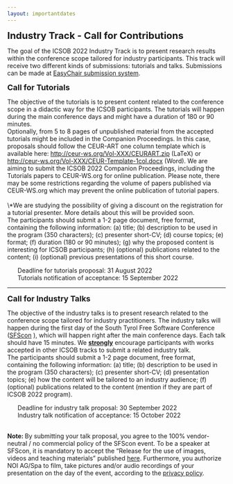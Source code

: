 ```yaml
---
layout: importantdates
---
```


<b style="font-size: 22px" id="CallForResearchPapers">Industry Track - Call for Contributions</b>

The goal of the ICSOB 2022 Industry Track is to present research results within the conference scope tailored for industry participants. This track will receive two different kinds of submissions: tutorials and talks. Submissions can be made at <a href="https://easychair.org/conferences/?conf=icsob2022" target="_blank">EasyChair submission system</a>.

<p>
<b style="font-size: 18px">Call for Tutorials</b></p>
The objective of the tutorials is to present content related to the conference scope in a didactic way for the ICSOB participants. The tutorials will happen during the main conference days and might have a duration of 180 or 90 minutes. <br>
Optionally, from 5 to 8 pages of unpublished material from the accepted tutorials might be included in the Companion Proceedings. In this case, proposals should follow the CEUR-ART one column template which is available here: <a href="http://ceur-ws.org/Vol-XXX/CEURART.zip" target="_blank">http://ceur-ws.org/Vol-XXX/CEURART.zip</a> (LaTeX) or <a href="http://ceur-ws.org/Vol-XXX/CEUR-Template-1col.docx" target="_blank">http://ceur-ws.org/Vol-XXX/CEUR-Template-1col.docx</a> (Word). We are aiming to submit the ICSOB 2022 Companion Proceedings, including the Tutorials papers to CEUR-WS.org for online publication. Please note, there may be some restrictions regarding the volume of papers published via CEUR-WS.org which may prevent the online publication of tutorial papers.
<br>
<br>
\*We are studying the possibility of giving a discount on the registration for a tutorial presenter. More details about this will be provided soon.
<br>
The participants should submit a 1-2 page document, free format, containing the following information: (a) title; (b) description to be used in the program (350 characters); (c) presenter short-CV; (d) course topics; (e) format; (f) duration (180 or 90 minutes); (g) why the proposed content is interesting for ICSOB participants; (h) (optional) publications related to the content; (i) (optional) previous presentations of this short course.
<br>

<ul style="list-style: none;">
<li>Deadline for tutorials proposal: 31 August 2022</li>
<li>Tutorials notification of acceptance: 15 September 2022</li>
</ul>
<hr>
<p>
<b style="font-size: 18px">Call for Industry Talks</b></p>
The objective of the industry talks is to present research related to the conference scope tailored for industry practitioners. The industry talks will happen during the first day of the South Tyrol Free Software Conference (<a href="sfscon.it" target="_blank">SFScon</a> ), which will happen right after the main conference days. Each talk should have 15 minutes. We <b><u>strongly</u></b> encourage participants with works accepted in other ICSOB tracks to submit a related industry talk.
<br>
The participants should submit a 1-2 page document, free format, containing the following information: (a) title; (b) description to be used in the program (350 characters); (c) presenter short-CV;  (d) presentation topics; (e) how the content will be tailored to an industry audience; (f) (optional) publications related to the content (mention if they are part of ICSOB 2022 program).
<br>
<ul style="list-style: none;">
<li>Deadline for industry talk proposal: 30 September 2022</li>
<li>Industry talk notification of acceptance:  15 October 2022</li>
</ul>
<br>
<b>Note: </b>By submitting your talk proposal, you agree to the 100% vendor-neutral / no commercial policy of the SFScon event. To be a speaker at SFScon, it is mandatory to accept the “Release for the use of images, videos and teaching materials” published <a href="https://cloud.opendatahub.bz.it/index.php/s/rWzg4NeC87KSYBR" target="_blank">here</a>. Furthermore, you authorize NOI AG/Spa to film, take pictures and/or audio recordings of your presentation on the day of the event, according to the <a href="https://cloud.opendatahub.bz.it/index.php/s/exgf6mzYMS6os6Y" target="_blank">privacy policy</a>.

